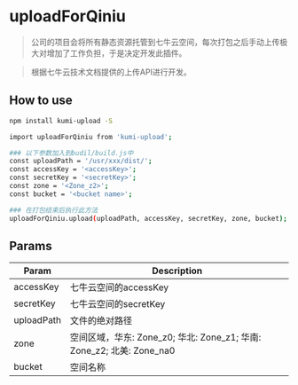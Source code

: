 # uploadForQiniu

> 公司的项目会将所有静态资源托管到七牛云空间，每次打包之后手动上传极大对增加了工作负担，于是决定开发此插件。

> 根据七牛云技术文档提供的上传API进行开发。

## How to use

``` bash
npm install kumi-upload -S
```

``` bash
import uploadForQiniu from 'kumi-upload';

### 以下参数加入到budil/build.js中
const uploadPath = '/usr/xxx/dist/';
const accessKey = '<accessKey>';
const secretKey = '<secretKey>';
const zone = '<Zone_z2>';
const bucket = '<bucket name>';

### 在打包结束后执行此方法
uploadForQiniu.upload(uploadPath, accessKey, secretKey, zone, bucket);
```

## Params
| Param | Description |
|-----|-----|
| accessKey | 七牛云空间的accessKey |
| secretKey | 七牛云空间的secretKey |
| uploadPath | 文件的绝对路径 |
| zone | 空间区域，华东: Zone_z0; 华北: Zone_z1; 华南: Zone_z2; 北美: Zone_na0 |
| bucket | 空间名称 |
